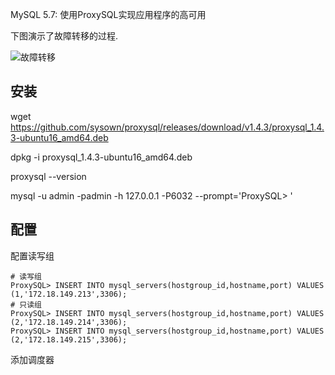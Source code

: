 MySQL 5.7: 使用ProxySQL实现应用程序的高可用

下图演示了故障转移的过程.

![故障转移](http://img.voidcn.com/vcimg/000/005/595/164_95d_2a5.png)

## 安装

wget https://github.com/sysown/proxysql/releases/download/v1.4.3/proxysql_1.4.3-ubuntu16_amd64.deb

dpkg -i proxysql_1.4.3-ubuntu16_amd64.deb

proxysql --version


mysql -u admin -padmin -h 127.0.0.1 -P6032 --prompt='ProxySQL> '

## 配置

配置读写组

```
# 读写组
ProxySQL> INSERT INTO mysql_servers(hostgroup_id,hostname,port) VALUES (1,'172.18.149.213',3306);
# 只读组
ProxySQL> INSERT INTO mysql_servers(hostgroup_id,hostname,port) VALUES (2,'172.18.149.214',3306);
ProxySQL> INSERT INTO mysql_servers(hostgroup_id,hostname,port) VALUES (2,'172.18.149.215',3306);
```

添加调度器

```
```
